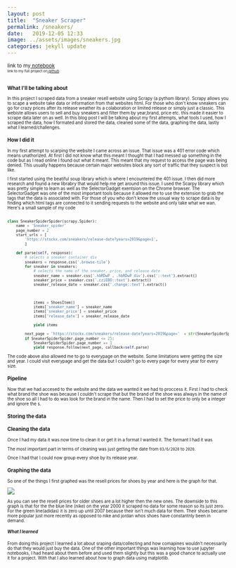 ```yaml
---
layout: post
title:  "Sneaker Scraper"
permalink: /sneakers/
date:   2019-12-05 12:33
image: ../assets/images/sneakers.jpg
categories: jekyll update
---
```

<small>link to my<a href="https://github.com/GaelGil/Sneaker-Scraper/blob/master/analysis/main_data.ipynb"> notebook</a><small><br>
<small>link to my full project on<a href="https://github.com/GaelGil/Sneaker-Scraper"> github</a></small><br><br>


### What I'll be talking about
In this project I scraped data from a sneaker resell website using Scrapy (a pythom library). Scrapy allows you to scape a website take data or information from that websites html. For those who don't know sneakers can go for crazy prices after its release weather its a colaboration or limited release or simply just a classic. This webiste allows users to sell and buy sneakers and filter them by year,brand, price etc. this made it easier to scrape data later on as well. In this blog post I will be talking about my first attempts, what tools I used, how I scraped the data, how I formated and stored the data, cleaned some of the data, graphing the data, lastly what I learned/challenges. 


<!-- > - collecting data  -->
### How I did it
In my first attempt to scarping the website I came across an issue. That issue was a 401 error code which means unathorized. At first I did not know what this meant I thought that I had messed up something in the code but as I read online I found out what it meant. This meant that my request to access the page was being denied. This usually happens because certain major websites block any sort of traffic that they suspect is bot like.

I first started using the beatiful soup library which is where I encountered the 401 issue. I then did more research and found a new librabry that would help me get around this issue. I used the Scarpy library which was pretty simple to learn as well as the SelectorGadget exentsion on the Chrome browser. The SelectorGadget was one of the most important tools because it allowed me to use the extension to grab the tags that the data is associated with. For those of you who don't know the ussual way to scrape data is by finding which html tags are connected to it sending requests to the website and only take what we wan. Here's a small sample of my code 

~~~python

class SneakerSpiderSpider(scrapy.Spider):
    name = 'Sneaker_spider'
    page_number = 2
    start_urls = [
        'https://stockx.com/sneakers/release-date?years=2019&page=1',
        ]

    def parse(self, response):
        # selects a sneaker container div
        sneakers = response.css('.browse-tile')
        for sneaker in sneakers:
            # selects the name of the sneaker, price, and release date
            sneaker_name = sneaker.css('.hbRDwP , .hbRDwP div').css('::text').extract()
            sneaker_price = sneaker.css('.cziEBO::text').extract()
            sneaker_release_date = sneaker.css('.change::text').extract()



            items = ShoesItem()
            items['sneaker_name'] = sneaker_name
            items['sneaker_price'] = sneaker_price
            items['release_date'] = sneaker_release_date

            yield items

        next_page = 'https://stockx.com/sneakers/release-date?years=2019&page='  + str(SneakerSpiderSpider.page_number) + ''
        if SneakerSpiderSpider.page_number <= 25:
            SneakerSpiderSpider.page_number += 1
            yield response.follow(next_page, callback=self.parse)

~~~


The code above also allowed me to go to everypage on the website. Some limitations were getting the size and year. I could visit everypage and get the data but I couldn't go to every page for every year for every size. 

### Pipeline
Now that we had accesed to the website and the data we wanted it we had to proccess it. First I had to check what brand the shoe was because I couldn't scrape that but the brand of the shoe was always in the name of the shoe so all I had to do was look for the brand in the name. Then I had to set the price to only be a integer and ignore the `$`. 


### Storing the data



### Cleaning the data
Once I had my data it was now time to clean it or get it in a format I wanted it. 
The formant I had it was 



The most important part in terms of cleaning was just getting the date from `03/6/2020` to `2020`.

Once I had that I could now group every shoe by its release year.


### Graphing the data
So one of the things I first graphed was the resell prices for shoes by year and here is the graph for that.

<img src="resell_prices_by_year.png">

As you can see the resell prices for older shoes are a lot higher then the new ones. The downside to this graph is that for the the blue line (nike) on the year 2000 it scraped no data for some reason so its just zero. For the green line(adidas) it is zero up until 2007 because their isn't much data for them. Their shoes became more popular just more recently as opposed to nike and jordan whos shoes have constantnly been in demand.


##### What I learned
From doing this project I learned a lot about sraping data/collecting and how comapines wouldn't necessarily do that they would just buy the data. One of the other important things was learning how to use jupyter notebooks, I had heard about them before and used them slightly but this was a good chance to actually use it for a project. With that I also learned about how to graph data using matplotlib. 


<!-- 
> - what i learned
> - challenges
> - future improvements -->